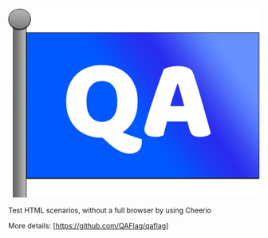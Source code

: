 ![QA Flag](/assets/qaflag.png)

Test HTML scenarios, without a full browser by using Cheerio

More details: [https://github.com/QAFlag/qaflag]
